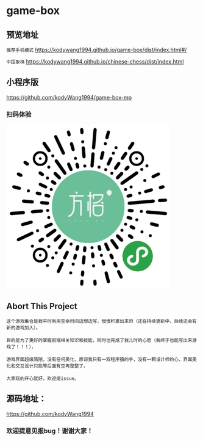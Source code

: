 # game-box

## 预览地址
`推荐手机模式`
https://kodywang1994.github.io/game-box/dist/index.html#/

`中国象棋`
https://kodywang1994.github.io/chinese-chess/dist/index.html

## 小程序版

https://github.com/kodyWang1994/game-box-mp

### 扫码体验

![二维码](/src/assets/game_qrcode.png)

## Abort This Project
```
这个游戏集合是我平时利用空余时间边想边写，慢慢积累出来的（还在持续更新中，后续还会有新的游戏加入）。

目的是为了更好的掌握前端相关知识和技能，同时也完成了我儿时的心愿（我终于也能写出来游戏了！！！），

游戏界面超级简陋，没有任何美化，原谅我只有一双程序猿的手，没有一颗设计师的心，界面美化和交互设计只能等后面有空再整整了。

大家玩的开心就好，欢迎提issue。
```

## 源码地址：

https://github.com/kodyWang1994

### 欢迎提意见报bug！谢谢大家！
